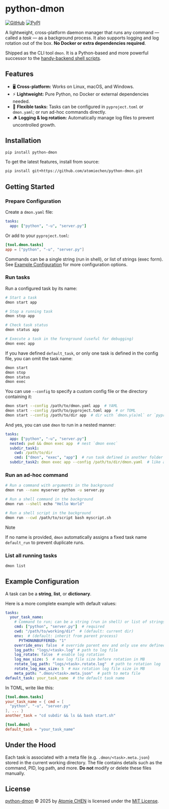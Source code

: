 # python-dmon


[![GitHub](https://img.shields.io/badge/github-python--dmon-blue?logo=github)](https://github.com/atomiechen/python-dmon)
[![PyPI](https://img.shields.io/pypi/v/python--dmon?logo=pypi&logoColor=white)](https://pypi.org/project/python-dmon/)


A lightweight, cross-platform daemon manager that runs any command — called a *task* — as a background process. 
It also supports logging and log rotation out of the box. 
**No Docker or extra dependencies required**. 

Shipped as the CLI tool `dmon`.
It is a Python-based and more powerful successor to the [handy-backend shell scripts](https://github.com/atomiechen/handy-backend).


## Features

- 🖥️ **Cross-platform:** Works on Linux, macOS, and Windows.
- ⚡ **Lightweight:** Pure Python, no Docker or external dependencies needed.
- 🧩 **Flexible tasks:** Tasks can be configured in `pyproject.toml` or `dmon.yaml`; or run ad-hoc commands directly.
- 🪵 **Logging & log rotation:** Automatically manage log files to prevent uncontrolled growth.


## Installation

```sh
pip install python-dmon
```

To get the latest features, install from source:

```sh
pip install git+https://github.com/atomiechen/python-dmon.git
```

## Getting Started

### Prepare Configuration

Create a `dmon.yaml` file:

```yaml
tasks:
  app: ["python", "-u", "server.py"]
```

Or add to your `pyproject.toml`:

```toml
[tool.dmon.tasks]
app = ["python", "-u", "server.py"]
```

Commands can be a single string (run in shell), or list of strings (exec form).
See [Example Configuration](#example-configuration) for more configuration options.


### Run tasks

Run a configured task by its name:

```sh
# Start a task
dmon start app

# Stop a running task
dmon stop app

# Check task status
dmon status app

# Execute a task in the foreground (useful for debugging)
dmon exec app
```

If you have defined `default_task`, or only one task is defined in the config file, you can omit the task name:

```sh
dmon start
dmon stop
dmon status
dmon exec
```

You can use `--config` to specify a custom config file or the directory containing it:

```sh
dmon start --config /path/to/dmon.yaml app  # YAML
dmon start --config /path/to/pyproject.toml app  # or TOML
dmon start --config /path/to/dir app  # dir with `dmon.y(a)ml` or `pyproject.toml`
```

And yes, you can use `dmon` to run in a nested manner:

```yaml
tasks:
  app: ["python", "-u", "server.py"]
  nested: pwd && dmon exec app  # nest `dmon exec`
  subdir_task1:
    cwd: /path/to/dir
    cmd: ["dmon", "exec", "app"]  # run task defined in another folder
  subdir_task2: dmon exec app --config /path/to/dir/dmon.yaml  # like above
```


### Run an ad-hoc command

```sh
# Run a command with arguments in the background
dmon run --name myserver python -u server.py

# Run a shell command in the background
dmon run --shell echo "Hello World"

# Run a shell script in the background
dmon run --cwd /path/to/script bash myscript.sh
```

> [!NOTE]
> If no name is provided, `dmon` automatically assigns a fixed task name `default_run` to prevent duplicate runs.


### List all running tasks

```sh
dmon list
```


## Example Configuration

A task can be a **string**, **list**, or **dictionary**.

Here is a more complete example with default values:

```yaml
tasks:
  your_task_name:
    # Command to run; can be a string (run in shell) or list of strings (exec form)
    cmd: ["python", "server.py"]  # required
    cwd: "/path/to/working/dir"  # (default: current dir)
    env:  # (default: inherit from parent process)
      PYTHONUNBUFFERED: "1"
    override_env: false  # override parent env and only use env defined here
    log_path: "logs/<task>.log" # path to log file
    log_rotate: false  # enable log rotation
    log_max_size: 5  # max log file size before rotation in MB
    rotate_log_path: "logs/<task>.rotate.log"  # path to rotation log
    rotate_log_max_size: 5  # max rotation log file size in MB
    meta_path: ".dmon/<task>.meta.json"  # path to meta file
default_task: your_task_name  # the default task name
```

In TOML, write like this:

```toml
[tool.dmon.tasks]
your_task_name = { cmd = [
  "python", "-u", "server.py"
], ... }
another_task = "cd subdir && ls && bash start.sh"

[tool.dmon]
default_task = "your_task_name"
```


## Under the Hood

Each task is associated with a meta file (e.g. `.dmon/<task>.meta.json`) stored in the current working directory.
The file contains details such as the command, PID, log path, and more.
**Do not** modify or delete these files manually.


## License

[python-dmon](https://github.com/atomiechen/python-dmon) © 2025 by [Atomie CHEN](https://github.com/atomiechen) is licensed under the [MIT License](https://github.com/atomiechen/python-dmon/blob/main/LICENSE).
